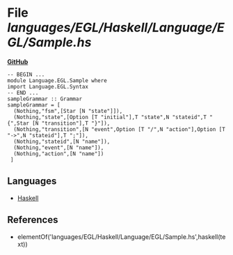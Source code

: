 # File _languages/EGL/Haskell/Language/EGL/Sample.hs_
**[GitHub](https://github.com/softlang/yas/blob/master/languages/EGL/Haskell/Language/EGL/Sample.hs)**
```
-- BEGIN ...
module Language.EGL.Sample where
import Language.EGL.Syntax
-- END ...
sampleGrammar :: Grammar
sampleGrammar = [
  (Nothing,"fsm",[Star [N "state"]]),
  (Nothing,"state",[Option [T "initial"],T "state",N "stateid",T "{",Star [N "transition"],T "}"]),
  (Nothing,"transition",[N "event",Option [T "/",N "action"],Option [T "->",N "stateid"],T ";"]),
  (Nothing,"stateid",[N "name"]),
  (Nothing,"event",[N "name"]),
  (Nothing,"action",[N "name"])
 ]
```

## Languages
* [Haskell](../languages/Haskell.md)

## References
* elementOf('languages/EGL/Haskell/Language/EGL/Sample.hs',haskell(text))
